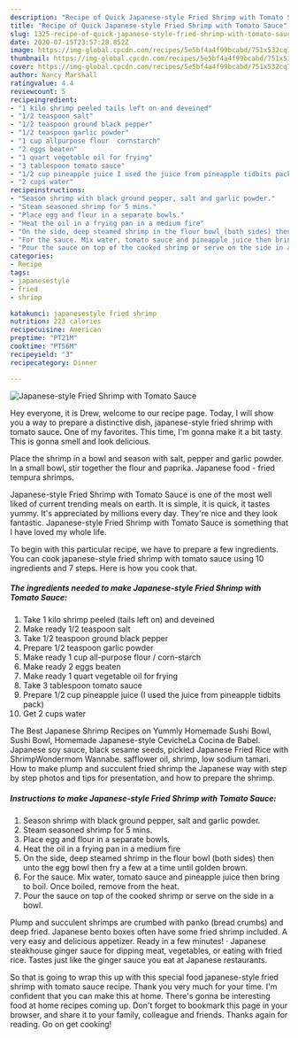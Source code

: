 ```yaml
---
description: "Recipe of Quick Japanese-style Fried Shrimp with Tomato Sauce"
title: "Recipe of Quick Japanese-style Fried Shrimp with Tomato Sauce"
slug: 1325-recipe-of-quick-japanese-style-fried-shrimp-with-tomato-sauce
date: 2020-07-15T23:57:28.852Z
image: https://img-global.cpcdn.com/recipes/5e5bf4a4f99bcabd/751x532cq70/japanese-style-fried-shrimp-with-tomato-sauce-recipe-main-photo.jpg
thumbnail: https://img-global.cpcdn.com/recipes/5e5bf4a4f99bcabd/751x532cq70/japanese-style-fried-shrimp-with-tomato-sauce-recipe-main-photo.jpg
cover: https://img-global.cpcdn.com/recipes/5e5bf4a4f99bcabd/751x532cq70/japanese-style-fried-shrimp-with-tomato-sauce-recipe-main-photo.jpg
author: Nancy Marshall
ratingvalue: 4.4
reviewcount: 5
recipeingredient:
- "1 kilo shrimp peeled tails left on and deveined"
- "1/2 teaspoon salt"
- "1/2 teaspoon ground black pepper"
- "1/2 teaspoon garlic powder"
- "1 cup allpurpose flour  cornstarch"
- "2 eggs beaten"
- "1 quart vegetable oil for frying"
- "3 tablespoon tomato sauce"
- "1/2 cup pineapple juice I used the juice from pineapple tidbits pack"
- "2 cups water"
recipeinstructions:
- "Season shrimp with black ground pepper, salt and garlic powder."
- "Steam seasoned shrimp for 5 mins."
- "Place egg and flour in a separate bowls."
- "Heat the oil in a frying pan in a medium fire"
- "On the side, deep steamed shrimp in the flour bowl (both sides) then unto the egg bowl then fry a few at a time until golden brown."
- "For the sauce. Mix water, tomato sauce and pineapple juice then bring to boil. Once boiled, remove from the heat."
- "Pour the sauce on top of the cooked shrimp or serve on the side in a bowl."
categories:
- Recipe
tags:
- japanesestyle
- fried
- shrimp

katakunci: japanesestyle fried shrimp 
nutrition: 223 calories
recipecuisine: American
preptime: "PT21M"
cooktime: "PT56M"
recipeyield: "3"
recipecategory: Dinner

---
```



![Japanese-style Fried Shrimp with Tomato Sauce](https://img-global.cpcdn.com/recipes/5e5bf4a4f99bcabd/751x532cq70/japanese-style-fried-shrimp-with-tomato-sauce-recipe-main-photo.jpg)

Hey everyone, it is Drew, welcome to our recipe page. Today, I will show you a way to prepare a distinctive dish, japanese-style fried shrimp with tomato sauce. One of my favorites. This time, I'm gonna make it a bit tasty. This is gonna smell and look delicious.

Place the shrimp in a bowl and season with salt, pepper and garlic powder. In a small bowl, stir together the flour and paprika. Japanese food - fried tempura shrimps.

Japanese-style Fried Shrimp with Tomato Sauce is one of the most well liked of current trending meals on earth. It is simple, it is quick, it tastes yummy. It's appreciated by millions every day. They're nice and they look fantastic. Japanese-style Fried Shrimp with Tomato Sauce is something that I have loved my whole life.


To begin with this particular recipe, we have to prepare a few ingredients. You can cook japanese-style fried shrimp with tomato sauce using 10 ingredients and 7 steps. Here is how you cook that.

<!--inarticleads1-->

##### The ingredients needed to make Japanese-style Fried Shrimp with Tomato Sauce:

1. Take 1 kilo shrimp peeled (tails left on) and deveined
1. Make ready 1/2 teaspoon salt
1. Take 1/2 teaspoon ground black pepper
1. Prepare 1/2 teaspoon garlic powder
1. Make ready 1 cup all-purpose flour / corn-starch
1. Make ready 2 eggs beaten
1. Make ready 1 quart vegetable oil for frying
1. Take 3 tablespoon tomato sauce
1. Prepare 1/2 cup pineapple juice (I used the juice from pineapple tidbits pack)
1. Get 2 cups water


The Best Japanese Shrimp Recipes on Yummly Homemade Sushi Bowl, Sushi Bowl, Homemade Japanese-style CevicheLa Cocina de Babel. Japanese soy sauce, black sesame seeds, pickled Japanese Fried Rice with ShrimpWondermom Wannabe. safflower oil, shrimp, low sodium tamari. How to make plump and succulent fried shrimp the Japanese way with step by step photos and tips for presentation, and how to prepare the shrimp. 

<!--inarticleads2-->

##### Instructions to make Japanese-style Fried Shrimp with Tomato Sauce:

1. Season shrimp with black ground pepper, salt and garlic powder.
1. Steam seasoned shrimp for 5 mins.
1. Place egg and flour in a separate bowls.
1. Heat the oil in a frying pan in a medium fire
1. On the side, deep steamed shrimp in the flour bowl (both sides) then unto the egg bowl then fry a few at a time until golden brown.
1. For the sauce. Mix water, tomato sauce and pineapple juice then bring to boil. Once boiled, remove from the heat.
1. Pour the sauce on top of the cooked shrimp or serve on the side in a bowl.


Plump and succulent shrimps are crumbed with panko (bread crumbs) and deep fried. Japanese bento boxes often have some fried shrimp included. A very easy and delicious appetizer. Ready in a few minutes! · Japanese steakhouse ginger sauce for dipping meat, vegetables, or eating with fried rice. Tastes just like the ginger sauce you eat at Japanese restaurants. 

So that is going to wrap this up with this special food japanese-style fried shrimp with tomato sauce recipe. Thank you very much for your time. I'm confident that you can make this at home. There's gonna be interesting food at home recipes coming up. Don't forget to bookmark this page in your browser, and share it to your family, colleague and friends. Thanks again for reading. Go on get cooking!
